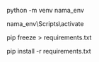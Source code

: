 <!-- Mulai buat ENV -->

python -m venv nama_env

<!-- Script Untuk Menjalankan ENV -->

nama_env\Scripts\activate

<!-- Menyimpan Dependecies -->

pip freeze > requirements.txt

<!-- Install Ulang Library -->

pip install -r requirements.txt
